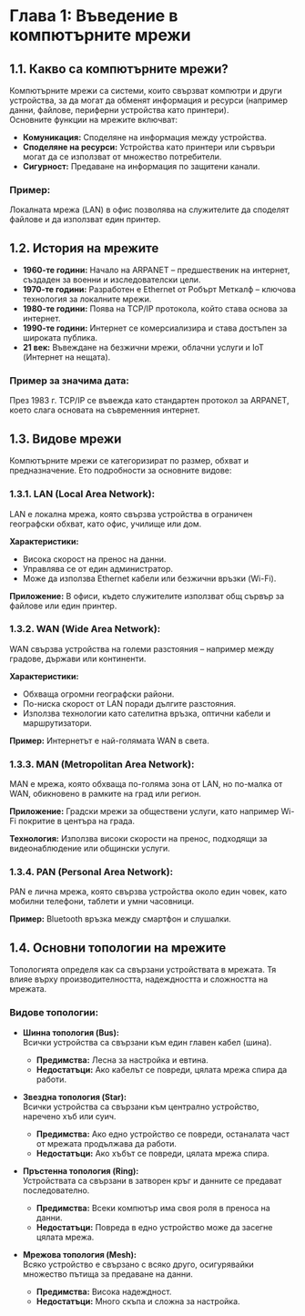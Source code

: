 
# Глава 1: Въведение в компютърните мрежи

## 1.1. Какво са компютърните мрежи?
Компютърните мрежи са системи, които свързват компютри и други устройства, за да могат да обменят информация и ресурси (например данни, файлове, периферни устройства като принтери).  
Основните функции на мрежите включват:

- **Комуникация:** Споделяне на информация между устройства.  
- **Споделяне на ресурси:** Устройства като принтери или сървъри могат да се използват от множество потребители.  
- **Сигурност:** Предаване на информация по защитени канали.

### Пример:
Локалната мрежа (LAN) в офис позволява на служителите да споделят файлове и да използват един принтер.

## 1.2. История на мрежите
- **1960-те години:** Начало на ARPANET – предшественик на интернет, създаден за военни и изследователски цели.  
- **1970-те години:** Разработен е Ethernet от Робърт Меткалф – ключова технология за локалните мрежи.  
- **1980-те години:** Поява на TCP/IP протокола, който става основа за интернет.  
- **1990-те години:** Интернет се комерсиализира и става достъпен за широката публика.  
- **21 век:** Въвеждане на безжични мрежи, облачни услуги и IoT (Интернет на нещата).

### Пример за значима дата:
През 1983 г. TCP/IP се въвежда като стандартен протокол за ARPANET, което слага основата на съвременния интернет.

## 1.3. Видове мрежи
Компютърните мрежи се категоризират по размер, обхват и предназначение. Ето подробности за основните видове:

### 1.3.1. LAN (Local Area Network):
LAN е локална мрежа, която свързва устройства в ограничен географски обхват, като офис, училище или дом.

**Характеристики:**
- Висока скорост на пренос на данни.  
- Управлява се от един администратор.  
- Може да използва Ethernet кабели или безжични връзки (Wi-Fi).

**Приложение:**
В офиси, където служителите използват общ сървър за файлове или един принтер.

### 1.3.2. WAN (Wide Area Network):
WAN свързва устройства на големи разстояния – например между градове, държави или континенти.

**Характеристики:**
- Обхваща огромни географски райони.  
- По-ниска скорост от LAN поради дългите разстояния.  
- Използва технологии като сателитна връзка, оптични кабели и маршрутизатори.

**Пример:**
Интернетът е най-голямата WAN в света.

### 1.3.3. MAN (Metropolitan Area Network):
MAN е мрежа, която обхваща по-голяма зона от LAN, но по-малка от WAN, обикновено в рамките на град или регион.

**Приложение:**
Градски мрежи за обществени услуги, като например Wi-Fi покритие в центъра на града.

**Технология:**
Използва високи скорости на пренос, подходящи за видеонаблюдение или общински услуги.

### 1.3.4. PAN (Personal Area Network):
PAN е лична мрежа, която свързва устройства около един човек, като мобилни телефони, таблети и умни часовници.

**Пример:**
Bluetooth връзка между смартфон и слушалки.

## 1.4. Основни топологии на мрежите
Топологията определя как са свързани устройствата в мрежата. Тя влияе върху производителността, надеждността и сложността на мрежата.

### Видове топологии:
- **Шинна топология (Bus):**  
  Всички устройства са свързани към един главен кабел (шинa).  
  - **Предимства:** Лесна за настройка и евтина.  
  - **Недостатъци:** Ако кабелът се повреди, цялата мрежа спира да работи.

- **Звездна топология (Star):**  
  Всички устройства са свързани към централно устройство, наречено хъб или суич.  
  - **Предимства:** Ако едно устройство се повреди, останалата част от мрежата продължава да работи.  
  - **Недостатъци:** Ако хъбът се повреди, цялата мрежа спира.

- **Пръстенна топология (Ring):**  
  Устройствата са свързани в затворен кръг и данните се предават последователно.  
  - **Предимства:** Всеки компютър има своя роля в преноса на данни.  
  - **Недостатъци:** Повреда в едно устройство може да засегне цялата мрежа.

- **Мрежова топология (Mesh):**  
  Всяко устройство е свързано с всяко друго, осигурявайки множество пътища за предаване на данни.  
  - **Предимства:** Висока надеждност.  
  - **Недостатъци:** Много скъпа и сложна за настройка.
